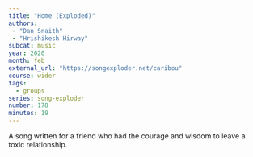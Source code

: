 ```yaml
---
title: "Home (Exploded)"
authors:
 - "Dan Snaith"
 - "Hrishikesh Hirway" 
subcat: music
year: 2020
month: feb
external_url: "https://songexploder.net/caribou"
course: wider
tags:
  - groups
series: song-exploder
number: 178
minutes: 19
---
```


A song written for a friend who had the courage and wisdom to leave a toxic relationship.
